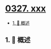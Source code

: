 # [0327. xxx](https://github.com/Tdahuyou/TNotes.leetcode/tree/main/notes/0327.%20xxx)

<!-- region:toc -->

- [1. 📝 概述](#1--概述)

<!-- endregion:toc -->

## 1. 📝 概述
